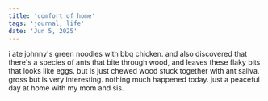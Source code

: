 ```yaml
---
title: 'comfort of home'
tags: 'journal, life'
date: 'Jun 5, 2025'
---
```


i ate johnny's green noodles with bbq chicken. and also discovered that there's a species of ants that bite through wood, and leaves these flaky bits that looks like eggs. but is just chewed wood stuck together with ant saliva. gross but is very interesting. nothing much happened today. just a peaceful day at home with my mom and sis.
